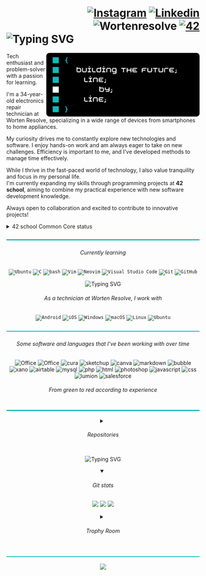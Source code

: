 
<div align="left">
 
  
# <div align="right">[![Instagram](https://img.shields.io/badge/Instagram-E4405F?style=flat-square&logo=instagram&logoColor=white)](https://instagram.com/adao__goncalves) [![Linkedin](https://img.shields.io/badge/LinkedIn-0077B5?style=flat-square&logo=linkedin&logoColor=white)](https://www.linkedin.com/in/ad%C3%A3o-gon%C3%A7alves-639b05331?utm_source=share&utm_campaign=share_via&utm_content=profile&utm_medium=android_app&original_referer=) ![Wortenresolve](https://custom-icon-badges.demolab.com/badge/-wortenresolve-darkblue.svg?style=flat-square&logo=wor&logoColor=white) <a href='https://profile.intra.42.fr/users/adamarqu' target="_blank"><img alt='42' src='https://img.shields.io/badge/Porto-100000?style=flat-square&logo=42&logoColor=white&labelColor=000000&color=000000'/></a> </div> ![Typing SVG](https://readme-typing-svg.demolab.com?font=Ubuntu+Mono&weight=100&size=30&letterSpacing=&duration=500&pause=5000&color=12BAB9&vCenter=true&width=435&lines=%24%3E+Hello%2C+World!)

<picture>
 <source media="(prefers-color-scheme: dark)" srcset="./assests/readmenbsb.png" width="400">
 <source media="(prefers-color-scheme: light)" srcset="./assests/adaog0n.png" width="400">
 <img align="right" alt="" src="./assests/adaog0n.png" width="400">
</picture>

Tech enthusiast and problem-solver with a passion for learning. 
<br/>
<!--![b](https://custom-icon-badges.demolab.com/badge/--cyan.svg?style=for-the-badge&logoColor=white) -->

I'm a 34-year-old electronics repair technician at Worten Resolve, specializing in a wide range of devices from smartphones to home appliances.

My curiosity drives me to constantly explore new technologies and software. I enjoy hands-on work and am always eager to take on new challenges. Efficiency is important to me, and I've developed methods to manage time effectively.

While I thrive in the fast-paced world of technology, I also value tranquility and focus in my personal life. 
<br/>I'm currently expanding my skills through programming projects at **42 school**, aiming to combine my practical experience with new software development knowledge.

Always open to collaboration and excited to contribute to innovative projects!
</div>

<details>
<summary> 42 school Common Core status </summary>
<div align="center">
	
| Project                                                         | Rank | Language                                                                       | Score                                                                          | Activity                                                                 |
| ---                                                             | ---  | ---                                                                            | ---                                                                            | ---                                                                      |
| <a href="https://github.com/AdaoG0n/42_libft">libft</a>         | 0    | <img src="https://img.shields.io/github/languages/top/AdaoG0n/42_libft" />     | <img src="https://img.shields.io/badge/100%20%2F%20100%20%E2%98%85-success" /> | <img src="https://img.shields.io/github/last-commit/AdaoG0n/42_libft" /> |
| <a href="https://github.com/AdaoG0n/42-FT_printf">ft_printf</a> | 1    | <img src="https://img.shields.io/github/languages/top/AdaoG0n/42-FT_printf" /> | <img src="https://img.shields.io/badge/0%20%2F%20100%20%E2%98%85-success" /> | <img src="https://img.shields.io/github/last-commit/AdaoG0n/42-FT_printf" /> |
| <a href="https://github.com/AdaoG0n/42-get_next_line">get_next_line</a> | 1    | <img src="https://img.shields.io/github/languages/top/AdaoG0n/42-get_next_line" /> | <img src="https://img.shields.io/badge/0%20%2F%20100%20%E2%98%85-success" /> | <img src="https://img.shields.io/github/last-commit/AdaoG0n/42-get_next_line" /> |
| <a href="https://github.com/AdaoG0n/42_Born2beroot">Born2beRoot</a> | 1    | <img src="https://img.shields.io/github/languages/top/AdaoG0n/42_Born2beroot" /> | <img src="https://img.shields.io/badge/0%20%2F%20100%20%E2%98%85-success" /> | <img src="https://img.shields.io/github/last-commit/AdaoG0n/42_Born2beroot" /> |
</div>
</details>

<div align="center">

![](https://github.com/AdaoG0n/AdaoG0n/blob/main/assests/bar.png)
###### Currently learning
<!-- <p align="center">
  <a href="#" style="pointer-events: none;">
    <img src="https://skillicons.dev/icons?i=c,powershell,vim,neovim,ubuntu,git,github,markdown" />
  </a>
</p> -->
<div align="center">
	<code><img width="40" src="https://user-images.githubusercontent.com/25181517/186884153-99edc188-e4aa-4c84-91b0-e2df260ebc33.png" alt="Ubuntu" title="Ubuntu"/></code>
	<code><img width="40" src="https://user-images.githubusercontent.com/25181517/192106070-46255bcf-65e6-4c6b-a296-bf8d0d8fb2a7.png" alt="C" title="C"/></code>
	<code><img width="40" src="https://user-images.githubusercontent.com/25181517/192158606-7c2ef6bd-6e04-47cf-b5bc-da2797cb5bda.png" alt="bash" title="bash"/></code>
	<code><img width="40" src="https://user-images.githubusercontent.com/25181517/192108889-232b3431-a585-4b36-a62d-9078bd3641d9.png" alt="Vim" title="Vim"/></code>
	<code><img width="40" src="https://github-production-user-asset-6210df.s3.amazonaws.com/136815194/258326081-b113a23c-5c04-45aa-819c-bd04e8ac2a37.png" alt="Neovim" title="Neovim"/></code>
	<code><img width="40" src="https://user-images.githubusercontent.com/25181517/192108891-d86b6220-e232-423a-bf5f-90903e6887c3.png" alt="Visual Studio Code" title="Visual Studio Code"/></code>
	<code><img width="40" src="https://user-images.githubusercontent.com/25181517/192108372-f71d70ac-7ae6-4c0d-8395-51d8870c2ef0.png" alt="Git" title="Git"/></code>
	<code><img width="40" src="https://user-images.githubusercontent.com/25181517/192108374-8da61ba1-99ec-41d7-80b8-fb2f7c0a4948.png" alt="GitHub" title="GitHub"/></code>
</div>

![Typing SVG](https://readme-typing-svg.demolab.com?font=Fira+Code&weight=100&size=40&letterSpacing=0px&duration=1000&pause=4000&center=true&vCenter=true&width=435&lines=___________________________________________________________________________________________________________________)
###### As a technician at Worten Resolve, I work with
<div align="center">
	<code><img width="40" src="https://user-images.githubusercontent.com/25181517/117269608-b7dcfb80-ae58-11eb-8e66-6cc8753553f0.png" alt="Android" title="Android"/></code>
	<code><img width="40" src="https://user-images.githubusercontent.com/25181517/121406611-a8246b80-c95e-11eb-9b11-b771486377f6.png" alt="iOS" title="iOS"/></code>
	<code><img width="40" src="https://user-images.githubusercontent.com/25181517/186884150-05e9ff6d-340e-4802-9533-2c3f02363ee3.png" alt="Windows" title="Windows"/></code>
	<code><img width="40" src="https://user-images.githubusercontent.com/25181517/186884152-ae609cca-8cf1-4175-8d60-1ce1fa078ca2.png" alt="macOS" title="macOS"/></code>
	<code><img width="40" src="https://github.com/marwin1991/profile-technology-icons/assets/76662862/2481dc48-be6b-4ebb-9e8c-3b957efe69fa" alt="Linux" title="Linux"/></code>
	<code><img width="40" src="https://user-images.githubusercontent.com/25181517/186884153-99edc188-e4aa-4c84-91b0-e2df260ebc33.png" alt="Ubuntu" title="Ubuntu"/></code>
</div>

![](https://github.com/AdaoG0n/AdaoG0n/blob/main/assests/bar.png)

###### Some software and languages that I've been working with over time
![Office](https://custom-icon-badges.demolab.com/badge/-MS_Office-green.svg?style=for-the-badge&logo=office&logoColor=white)
![Office](https://custom-icon-badges.demolab.com/badge/-OpenOffice-green.svg?style=for-the-badge&logo=apacheopenoffice&logoColor=white)
![cura](https://custom-icon-badges.demolab.com/badge/-cura-green.svg?style=for-the-badge&logo=cura&logoColor=white)
![sketchup](https://custom-icon-badges.demolab.com/badge/-sketchup-green.svg?style=for-the-badge&logo=sketchup&logoColor=white)
![canva](https://custom-icon-badges.demolab.com/badge/-canva-green.svg?style=for-the-badge&logo=canva&logoColor=white)
![markdown](https://custom-icon-badges.demolab.com/badge/-markdown-green.svg?style=for-the-badge&logo=markdown&logoColor=white)
![bubble](https://custom-icon-badges.demolab.com/badge/-bubble.io-green.svg?style=for-the-badge&logo=bubbleoffice&logoColor=white)
![xano](https://custom-icon-badges.demolab.com/badge/-xano-greenyellow.svg?style=for-the-badge&logo=xano&logoColor=white)
![airtable](https://custom-icon-badges.demolab.com/badge/-airtable-greenyellow.svg?style=for-the-badge&logo=airtable&logoColor=white)
![mysql](https://custom-icon-badges.demolab.com/badge/-mysql-yellow.svg?style=for-the-badge&logo=mysql&logoColor=white)
![php](https://custom-icon-badges.demolab.com/badge/-php-yellow.svg?style=for-the-badge&logo=php&logoColor=white)
![html](https://custom-icon-badges.demolab.com/badge/-html-yellow.svg?style=for-the-badge&logo=html5&logoColor=white)
![photoshop](https://custom-icon-badges.demolab.com/badge/-photoshop-yellow.svg?style=for-the-badge&logo=adobephotoshop&logoColor=white)
![javascript](https://custom-icon-badges.demolab.com/badge/-javascript-orange.svg?style=for-the-badge&logo=javascript&logoColor=white)
![css](https://custom-icon-badges.demolab.com/badge/-css-orange.svg?style=for-the-badge&logo=css&logoColor=white)
![lumion](https://custom-icon-badges.demolab.com/badge/-lumion-orange.svg?style=for-the-badge&logo=lumion&logoColor=white)
![salesforce](https://custom-icon-badges.demolab.com/badge/-salesforce-orangered.svg?style=for-the-badge&logo=salesforce&logoColor=white)
###### From green to red according to experience

![](https://github.com/AdaoG0n/AdaoG0n/blob/main/assests/bar.png)

<details>
<summary>
	
###### Repositories</summary>

<table>
<tr>
<th align="center"> &nbsp; <a href='https://profile.intra.42.fr/users/adamarqu' target="_blank"><img alt='42' src='https://img.shields.io/badge/Programs-100000?style=&logo=c&logoColor=white&labelColor=000000&color=000000'/></a></th>
</tr>
<tr>

<td>
	
| [Program C Overview](https://github.com/AdaoG0n/Training_programs_C) | [Simple Calculator](https://github.com/AdaoG0n/Training_programs_C/tree/main/Calculcadora_simples_C) | [Intchar](https://github.com/AdaoG0n/Training_programs_C/tree/main/Projeto_intchar) | [libft_learn](https://github.com/AdaoG0n/Training_programs_C/tree/main/libft_learn) |
|--|--|--|--|
</td> </tr> </table>
<table>
<tr>
<th align="center"> &nbsp;  <a href='https://profile.intra.42.fr/users/adamarqu' target="_blank"><img alt='42' src='https://img.shields.io/badge/Porto-100000?style=&logo=42&logoColor=white&labelColor=000000&color=000000'/></a> </th>
</tr>
<tr>

<td>
	
 | [Piscine](https://github.com/AdaoG0n/42_Piscine) | [Piscine Reload](https://github.com/AdaoG0n/42_Piscine_Reload) | [libft](https://github.com/AdaoG0n/42_libft) |  [Born2beroot](https://github.com/AdaoG0n/42_Born2beroot) | [FT_printf](https://github.com/AdaoG0n/42-FT_printf) | [Get_next_line](https://github.com/AdaoG0n/42-get_next_line) |
|--|--|--|--|--|--|
</td> </tr> </table>

<details>
<summary>Common Core status </summary>
<div align="center">
	
| Project                                                         | Rank | Language                                                                       | Score                                                                          | Activity                                                                 |
| ---                                                             | ---  | ---                                                                            | ---                                                                            | ---                                                                      |
| <a href="https://github.com/AdaoG0n/42_libft">libft</a>         | 0    | <img src="https://img.shields.io/github/languages/top/AdaoG0n/42_libft" />     | <img src="https://img.shields.io/badge/100%20%2F%20100%20%E2%98%85-success" /> | <img src="https://img.shields.io/github/last-commit/AdaoG0n/42_libft" /> |
| <a href="https://github.com/AdaoG0n/42-FT_printf">ft_printf</a> | 1    | <img src="https://img.shields.io/github/languages/top/AdaoG0n/42-FT_printf" /> | <img src="https://img.shields.io/badge/0%20%2F%20100%20%E2%98%85-success" /> | <img src="https://img.shields.io/github/last-commit/AdaoG0n/42-FT_printf" /> |
| <a href="https://github.com/AdaoG0n/42-get_next_line">get_next_line</a> | 1    | <img src="https://img.shields.io/github/languages/top/AdaoG0n/42-get_next_line" /> | <img src="https://img.shields.io/badge/0%20%2F%20100%20%E2%98%85-success" /> | <img src="https://img.shields.io/github/last-commit/AdaoG0n/42-get_next_line" /> |
| <a href="https://github.com/AdaoG0n/42_Born2beroot">Born2beRoot</a> | 1    | <img src="https://img.shields.io/github/languages/top/AdaoG0n/42_Born2beroot" /> | <img src="https://img.shields.io/badge/0%20%2F%20100%20%E2%98%85-success" /> | <img src="https://img.shields.io/github/last-commit/AdaoG0n/42_Born2beroot" /> |
</div>
</details>


</details>

![Typing SVG](https://readme-typing-svg.demolab.com?font=Fira+Code&weight=100&size=40&letterSpacing=0px&duration=1000&pause=4000&center=true&vCenter=true&width=835&lines=___________________________________________________________________________________________________________________)
<details open>
<summary>

###### Git stats </summary>
![](http://github-profile-summary-cards.vercel.app/api/cards/profile-details?username=AdaoG0n&theme=transparent) 
![](http://github-profile-summary-cards.vercel.app/api/cards/productive-time?username=AdaoG0n&theme=transparent&utcOffset=8) 
![](http://github-profile-summary-cards.vercel.app/api/cards/stats?username=AdaoG0n&theme=transparent) 

</details>
<details>
<summary>

###### Trophy Room</summary>

[![trophy](https://github-profile-trophy.vercel.app/?username=AdaoG0n&theme=oldie&frame=false)](https://github.com/AdaoG0n/github-profile-trophy)

</details>

![](https://github.com/AdaoG0n/AdaoG0n/blob/main/assests/bar.png)
<div align="center">
  
 ![](https://visitcount.itsvg.in/api?id=AdaoG0n&label=Profile%20Views&color=12&icon=3&pretty=true)
</div>
</div>

